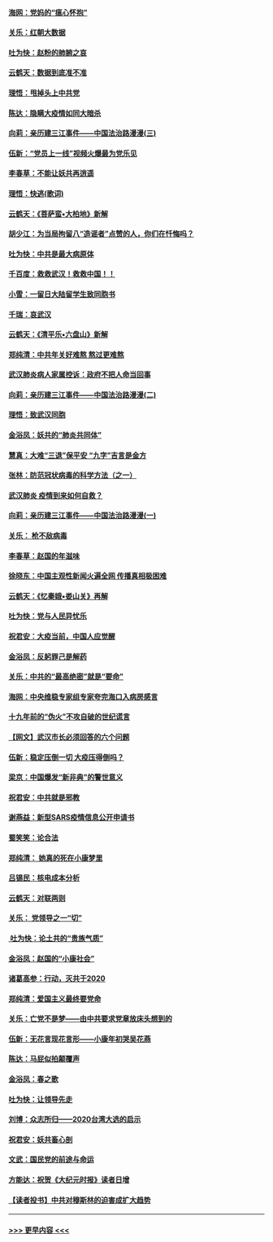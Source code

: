 #### [海网：党妈的“瘟心怀抱”](../pages/nsc993/n11840740.md?t=02041401) 
#### [关乐：红朝大数据](../pages/nsc993/n11840675.md?t=02041401) 
#### [吐为快：赵粉的肺腑之哀](../pages/nsc993/n11840618.md?t=02041401) 
#### [云鹤天：数据到底准不准](../pages/nsc993/n11840325.md?t=02041401) 
#### [理悟：甩掉头上中共党](../pages/nsc993/n11838826.md?t=02041401) 
#### [陈达：隐瞒大疫情如同大暗杀](../pages/nsc993/n11838771.md?t=02041401) 
#### [向莉：亲历建三江事件——中国法治路漫漫(三)](../pages/nsc993/n11831825.md?t=02041401) 
#### [伍新：“党员上一线”视频火爆最为党乐见](../pages/nsc993/n11838200.md?t=02041401) 
#### [李春草：不能让妖共再逍遥](../pages/nsc993/n11838102.md?t=02041401) 
#### [理悟：快逃(歌词)](../pages/nsc993/n11838083.md?t=02041401) 
#### [云鹤天：《菩萨蛮▪大柏地》新解](../pages/nsc993/n11838059.md?t=02041401) 
#### [胡少江：为当局拘留八“造谣者”点赞的人，你们在忏悔吗？](../pages/nsc993/n11836801.md?t=02041401) 
#### [吐为快：中共是最大病原体](../pages/nsc993/n11836748.md?t=02041401) 
#### [千百度：救救武汉！救救中国！！](../pages/nsc993/n11836145.md?t=02041401) 
#### [小雪：一留日大陆留学生致同胞书](../pages/nsc993/n11834624.md?t=02041401) 
#### [千瑞：哀武汉](../pages/nsc993/n11833647.md?t=02041401) 
#### [云鹤天：《清平乐▪六盘山》新解](../pages/nsc993/n11833611.md?t=02041401) 
#### [郑纯清：中共年关好难熬 熬过更难熬](../pages/nsc993/n11833489.md?t=02041401) 
#### [武汉肺炎病人家属控诉：政府不把人命当回事](../pages/nsc993/n11833205.md?t=02041401) 
#### [向莉：亲历建三江事件——中国法治路漫漫(二)](../pages/nsc993/n11829102.md?t=02041401) 
#### [理悟：致武汉同胞](../pages/nsc993/n11831522.md?t=02041401) 
#### [金浴凤：妖共的“肺炎共同体”](../pages/nsc993/n11829448.md?t=02041401) 
#### [慧真：大难“三退”保平安 “九字”吉言是金方](../pages/nsc993/n11829501.md?t=02041401) 
#### [张林：防范冠状病毒的科学方法（之一）](../pages/nsc993/n11828618.md?t=02041401) 
#### [武汉肺炎 疫情到来如何自救？](../pages/nsc993/n11827632.md?t=02041401) 
#### [向莉：亲历建三江事件——中国法治路漫漫(一)](../pages/nsc993/n11827190.md?t=02041401) 
#### [关乐： 枪不敌病毒](../pages/nsc993/n11826746.md?t=02041401) 
#### [李春草：赵国的年滋味](../pages/nsc993/n11826321.md?t=02041401) 
#### [徐晓东：中国主观性新闻火遍全网 传播真相极困难](../pages/nsc993/n11826508.md?t=02041401) 
#### [云鹤天：《忆秦娥▪娄山关》再解](../pages/nsc993/n11824682.md?t=02041401) 
#### [吐为快：党与人民异忧乐](../pages/nsc993/n11824660.md?t=02041401) 
#### [祝君安：大疫当前，中国人应觉醒](../pages/nsc993/n11821946.md?t=02041401) 
#### [金浴凤：反躬罪己是解药](../pages/nsc993/n11820280.md?t=02041401) 
#### [关乐：中共的“最高绝密”就是“要命”](../pages/nsc993/n11816946.md?t=02041401) 
#### [海网：中央维稳专家组专家夸完海口入病房感言](../pages/nsc993/n11815138.md?t=02041401) 
#### [十九年前的“伪火”不攻自破的世纪谎言](../pages/nsc993/n11813238.md?t=02041401) 
#### [【网文】武汉市长必须回答的六个问题](../pages/nsc993/n11813848.md?t=02041401) 
#### [伍新：稳定压倒一切 大疫压得倒吗？](../pages/nsc993/n11812634.md?t=02041401) 
#### [梁京：中国爆发“新非典”的警世意义](../pages/nsc993/n11812554.md?t=02041401) 
#### [祝君安：中共就是邪教](../pages/nsc993/n11812431.md?t=02041401) 
#### [谢燕益：新型SARS疫情信息公开申请书](../pages/nsc993/n11808840.md?t=02041401) 
#### [蜀笑笑：论合法](../pages/nsc993/n11808064.md?t=02041401) 
#### [郑纯清： 她真的死在小康梦里](../pages/nsc993/n11806623.md?t=02041401) 
#### [吕锡民：核电成本分析](../pages/nsc993/n11806284.md?t=02041401) 
#### [云鹤天：对联两则](../pages/nsc993/n11805957.md?t=02041401) 
#### [关乐： 党领导之一“切”](../pages/nsc993/n11804505.md?t=02041401) 
#### [ 吐为快：论土共的“贵族气质”](../pages/nsc993/n11804490.md?t=02041401) 
#### [金浴凤：赵国的“小康社会”](../pages/nsc993/n11804452.md?t=02041401) 
#### [诸葛高参：行动，灭共于2020](../pages/nsc993/n11804120.md?t=02041401) 
#### [郑纯清：爱国主义最终要党命](../pages/nsc993/n11802197.md?t=02041401) 
#### [关乐：亡党不是梦——由中共要求党章放床头想到的](../pages/nsc993/n11802156.md?t=02041401) 
#### [伍新：无花言现花言形——小康年初哭吴花燕](../pages/nsc993/n11800044.md?t=02041401) 
#### [陈达：马屁似拍颠覆声](../pages/nsc993/n11800010.md?t=02041401) 
#### [金浴凤：春之歌](../pages/nsc993/n11797687.md?t=02041401) 
#### [吐为快：让领导先走](../pages/nsc993/n11797512.md?t=02041401) 
#### [刘博：众志所归——2020台湾大选的启示](../pages/nsc993/n11796878.md?t=02041401) 
#### [祝君安：妖共畜心剖](../pages/nsc993/n11794273.md?t=02041401) 
#### [文武：国民党的前途与命运](../pages/nsc993/n11794198.md?t=02041401) 
#### [方能达：祝贺《大纪元时报》读者日增](../pages/nsc993/n11793807.md?t=02041401) 
#### [【读者投书】中共对穆斯林的迫害成扩大趋势](../pages/nsc993/n11791371.md?t=02041401) 

----
#### [ >>> 更早内容 <<< ](../indexes/nsc993-earlier.md)
